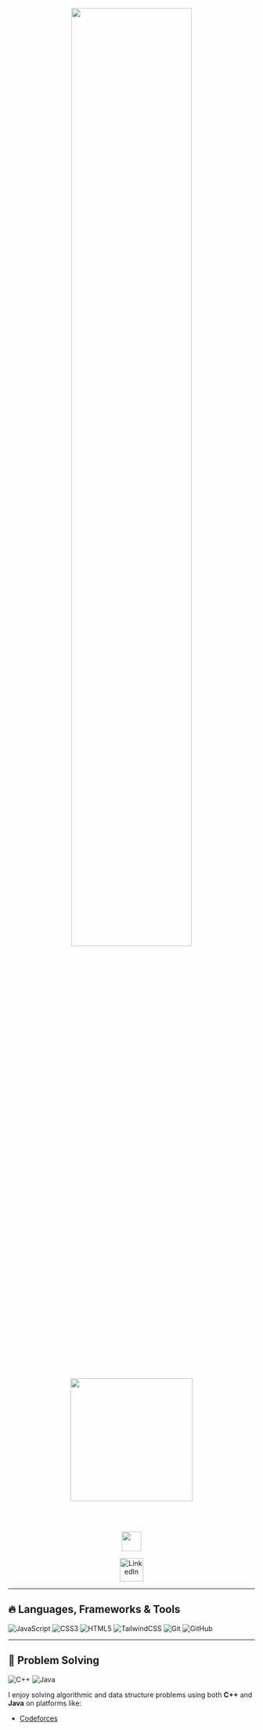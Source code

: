 <div align="center">
  <img src="https://readme-typing-svg.demolab.com?font=Inconsolata&weight=500&size=50&duration=4000&pause=300&color=A7A459&center=true&vCenter=true&multiline=true&repeat=true&random=false&width=1300&height=140&lines=Hello+hello;I'm+Manar+Taha%2C+a+Front-End+Developer+girl+%E2%9C%A9" width="70%" />
  
  <br><br>
  
  <img src="https://tatepro.com/wp-content/uploads/2022/01/fe1.jpg" height="250" />
  
  <br><br>
  
  <img src="https://raw.githubusercontent.com/innng/innng/master/assets/kyubey.gif" height="40" />
  
  <p align="center">
    <a href="https://www.linkedin.com/in/manar-taha-1847442b6/">
      <img alt="LinkedIn" title="LinkedIn" height="48" width="48" src="https://cdn.simpleicons.org/linkedin" />
    </a>
  </p>
</div> 

---

## 🔥 Languages, Frameworks & Tools

![JavaScript](https://img.shields.io/badge/-JavaScript-F7DF1E?style=flat&logo=javascript&logoColor=black)
![CSS3](https://img.shields.io/badge/-CSS3-1572B6?style=flat&logo=css3)
![HTML5](https://img.shields.io/badge/-HTML5-E34F26?style=flat&logo=html5&logoColor=white)
![TailwindCSS](https://img.shields.io/badge/-Tailwind%20CSS-38B2AC?style=flat&logo=tailwind-css&logoColor=white)
![Git](https://img.shields.io/badge/-Git-F05032?style=flat&logo=git&logoColor=white)
![GitHub](https://img.shields.io/badge/-GitHub-181717?style=flat&logo=github)

---

## 🧠 Problem Solving

![C++](https://img.shields.io/badge/C%2B%2B-00599C?style=for-the-badge&logo=c%2B%2B&logoColor=white)
![Java](https://img.shields.io/badge/Java-ED8B00?style=for-the-badge&logo=openjdk&logoColor=white)

I enjoy solving algorithmic and data structure problems using both **C++** and **Java** on platforms like:
- [Codeforces](https://codeforces.com/)

